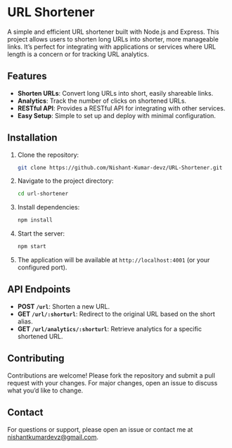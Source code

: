 # URL Shortener

A simple and efficient URL shortener built with Node.js and Express. This project allows users to shorten long URLs into shorter, more manageable links. It’s perfect for integrating with applications or services where URL length is a concern or for tracking URL analytics.

## Features

- **Shorten URLs**: Convert long URLs into short, easily shareable links.
- **Analytics**: Track the number of clicks on shortened URLs.
- **RESTful API**: Provides a RESTful API for integrating with other services.
- **Easy Setup**: Simple to set up and deploy with minimal configuration.

## Installation

1. Clone the repository:

   ```bash
   git clone https://github.com/Nishant-Kumar-devz/URL-Shortener.git
   ```

2. Navigate to the project directory:

   ```bash
   cd url-shortener
   ```

3. Install dependencies:

   ```bash
   npm install
   ```

4. Start the server:

   ```bash
   npm start
   ```

5. The application will be available at `http://localhost:4001` (or your configured port).

## API Endpoints

- **POST `/url`**: Shorten a new URL.
- **GET `/url/:shorturl`**: Redirect to the original URL based on the short alias.
- **GET `/url/analytics/:shorturl`**: Retrieve analytics for a specific shortened URL.

## Contributing

Contributions are welcome! Please fork the repository and submit a pull request with your changes. For major changes, open an issue to discuss what you’d like to change.

## Contact

For questions or support, please open an issue or contact me at nishantkumardevz@gmail.com.
